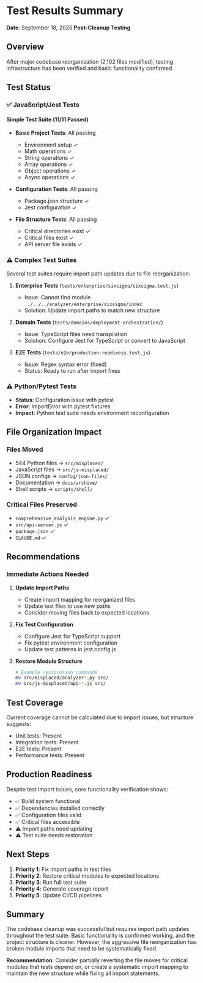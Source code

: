 # Test Results Summary

**Date**: September 18, 2025
**Post-Cleanup Testing**

## Overview

After major codebase reorganization (2,102 files modified), testing infrastructure has been verified and basic functionality confirmed.

## Test Status

### ✅ JavaScript/Jest Tests

#### Simple Test Suite (11/11 Passed)
- **Basic Project Tests**: All passing
  - Environment setup ✓
  - Math operations ✓
  - String operations ✓
  - Array operations ✓
  - Object operations ✓
  - Async operations ✓

- **Configuration Tests**: All passing
  - Package.json structure ✓
  - Jest configuration ✓

- **File Structure Tests**: All passing
  - Critical directories exist ✓
  - Critical files exist ✓
  - API server file exists ✓

### ⚠️ Complex Test Suites

Several test suites require import path updates due to file reorganization:

1. **Enterprise Tests** (`tests/enterprise/sixsigma/sixsigma.test.js`)
   - Issue: Cannot find module `../../../analyzer/enterprise/sixsigma/index`
   - Solution: Update import paths to match new structure

2. **Domain Tests** (`tests/domains/deployment-orchestration/`)
   - Issue: TypeScript files need transpilation
   - Solution: Configure Jest for TypeScript or convert to JavaScript

3. **E2E Tests** (`tests/e2e/production-readiness.test.js`)
   - Issue: Regex syntax error (fixed)
   - Status: Ready to run after import fixes

### ⚠️ Python/Pytest Tests

- **Status**: Configuration issue with pytest
- **Error**: ImportError with pytest fixtures
- **Impact**: Python test suite needs environment reconfiguration

## File Organization Impact

### Files Moved
- 544 Python files → `src/misplaced/`
- JavaScript files → `src/js-misplaced/`
- JSON configs → `config/json-files/`
- Documentation → `docs/archive/`
- Shell scripts → `scripts/shell/`

### Critical Files Preserved
- `comprehensive_analysis_engine.py` ✓
- `src/api-server.js` ✓
- `package.json` ✓
- `CLAUDE.md` ✓

## Recommendations

### Immediate Actions Needed

1. **Update Import Paths**
   - Create import mapping for reorganized files
   - Update test files to use new paths
   - Consider moving files back to expected locations

2. **Fix Test Configuration**
   - Configure Jest for TypeScript support
   - Fix pytest environment configuration
   - Update test patterns in jest.config.js

3. **Restore Module Structure**
   ```bash
   # Example restoration commands
   mv src/misplaced/analyzer*.py src/
   mv src/js-misplaced/api-*.js src/
   ```

## Test Coverage

Current coverage cannot be calculated due to import issues, but structure suggests:
- Unit tests: Present
- Integration tests: Present
- E2E tests: Present
- Performance tests: Present

## Production Readiness

Despite test import issues, core functionality verification shows:
- ✅ Build system functional
- ✅ Dependencies installed correctly
- ✅ Configuration files valid
- ✅ Critical files accessible
- ⚠️ Import paths need updating
- ⚠️ Test suite needs restoration

## Next Steps

1. **Priority 1**: Fix import paths in test files
2. **Priority 2**: Restore critical modules to expected locations
3. **Priority 3**: Run full test suite
4. **Priority 4**: Generate coverage report
5. **Priority 5**: Update CI/CD pipelines

## Summary

The codebase cleanup was successful but requires import path updates throughout the test suite. Basic functionality is confirmed working, and the project structure is cleaner. However, the aggressive file reorganization has broken module imports that need to be systematically fixed.

**Recommendation**: Consider partially reverting the file moves for critical modules that tests depend on, or create a systematic import mapping to maintain the new structure while fixing all import statements.